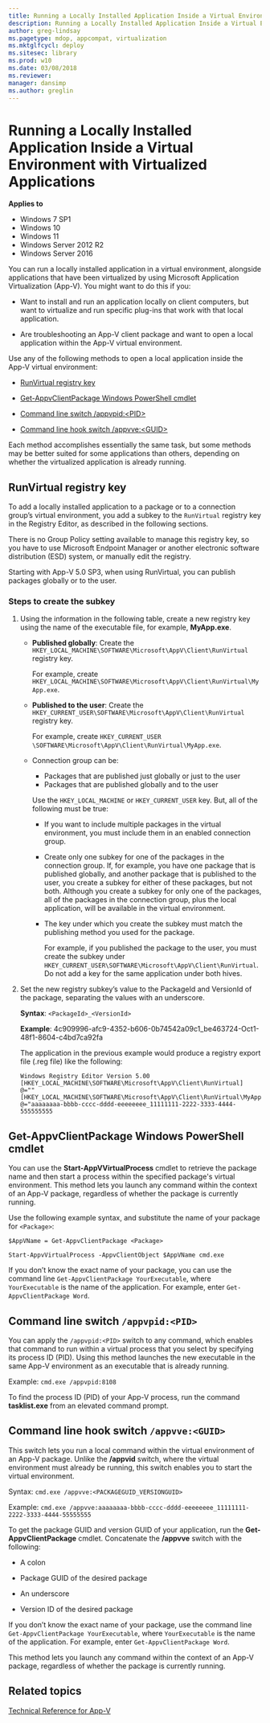 ```yaml
---
title: Running a Locally Installed Application Inside a Virtual Environment with Virtualized Applications (Windows 10/11)
description: Running a Locally Installed Application Inside a Virtual Environment with Virtualized Applications
author: greg-lindsay
ms.pagetype: mdop, appcompat, virtualization
ms.mktglfcycl: deploy
ms.sitesec: library
ms.prod: w10
ms.date: 03/08/2018
ms.reviewer: 
manager: dansimp
ms.author: greglin
---
```



# Running a Locally Installed Application Inside a Virtual Environment with Virtualized Applications

**Applies to**
-   Windows 7 SP1
-   Windows 10
- Windows 11
-   Windows Server 2012 R2
-   Windows Server 2016

You can run a locally installed application in a virtual environment, alongside applications that have been virtualized by using Microsoft Application Virtualization (App-V). You might want to do this if you:

-   Want to install and run an application locally on client computers, but want to virtualize and run specific plug-ins that work with that local application.

-   Are troubleshooting an App-V client package and want to open a local application within the App-V virtual environment.

Use any of the following methods to open a local application inside the App-V virtual environment:

-   [RunVirtual registry key](#bkmk-runvirtual-regkey)

-   [Get-AppvClientPackage Windows PowerShell cmdlet](#bkmk-get-appvclientpackage-posh)

-   [Command line switch /appvpid:&lt;PID&gt;](#bkmk-cl-switch-appvpid)

-   [Command line hook switch /appvve:&lt;GUID&gt;](#bkmk-cl-hook-switch-appvve)

Each method accomplishes essentially the same task, but some methods may be better suited for some applications than others, depending on whether the virtualized application is already running.

## <a href="" id="bkmk-runvirtual-regkey"></a>RunVirtual registry key


To add a locally installed application to a package or to a connection group’s virtual environment, you add a subkey to the `RunVirtual` registry key in the Registry Editor, as described in the following sections.

There is no Group Policy setting available to manage this registry key, so you have to use Microsoft Endpoint Manager or another electronic software distribution (ESD) system, or manually edit the registry.

Starting with App-V 5.0 SP3, when using RunVirtual, you can publish packages globally or to the user.


### Steps to create the subkey

1.  Using the information in the following table, create a new registry key using the name of the executable file, for example, **MyApp.exe**.

    - **Published globally**: Create the `HKEY_LOCAL_MACHINE\SOFTWARE\Microsoft\AppV\Client\RunVirtual` registry key.

      For example, create `HKEY_LOCAL_MACHINE\SOFTWARE\Microsoft\AppV\Client\RunVirtual\MyApp.exe`.

    - **Published to the user**: Create the `HKEY_CURRENT_USER\SOFTWARE\Microsoft\AppV\Client\RunVirtual` registry key.

       For example, create `HKEY_CURRENT_USER \SOFTWARE\Microsoft\AppV\Client\RunVirtual\MyApp.exe`.

    - Connection group can be:
      - Packages that are published just globally or just to the user
      - Packages that are published globally and to the user

      Use the `HKEY_LOCAL_MACHINE` or `HKEY_CURRENT_USER` key. But, all of the following must be true:

      - If you want to include multiple packages in the virtual environment, you must include them in an enabled connection group.
      - Create only one subkey for one of the packages in the connection group. If, for example, you have one package that is published globally, and another package that is published to the user, you create a subkey for either of these packages, but not both. Although you create a subkey for only one of the packages, all of the packages in the connection group, plus the local application, will be available in the virtual environment.
      - The key under which you create the subkey must match the publishing method you used for the package.

        For example, if you published the package to the user, you must create the subkey under `HKEY_CURRENT_USER\SOFTWARE\Microsoft\AppV\Client\RunVirtual`. Do not add a key for the same application under both hives.

2.  Set the new registry subkey’s value to the PackageId and VersionId of the package, separating the values with an underscore.

    **Syntax**: `<PackageId>_<VersionId>`

    **Example**: 4c909996-afc9-4352-b606-0b74542a09c1\_be463724-Oct1-48f1-8604-c4bd7ca92fa

    The application in the previous example would produce a registry export file (.reg file) like the following:

    ```registry
    Windows Registry Editor Version 5.00 
    [HKEY_LOCAL_MACHINE\SOFTWARE\Microsoft\AppV\Client\RunVirtual] 
    @="" 
    [HKEY_LOCAL_MACHINE\SOFTWARE\Microsoft\AppV\Client\RunVirtual\MyApp.exe] 
    @="aaaaaaaa-bbbb-cccc-dddd-eeeeeeee_11111111-2222-3333-4444-555555555
    ```

## <a href="" id="bkmk-get-appvclientpackage-posh"></a>Get-AppvClientPackage Windows PowerShell cmdlet


You can use the **Start-AppVVirtualProcess** cmdlet to retrieve the package name and then start a process within the specified package's virtual environment. This method lets you launch any command within the context of an App-V package, regardless of whether the package is currently running.

Use the following example syntax, and substitute the name of your package for `<Package>`:

`$AppVName = Get-AppvClientPackage <Package>`

`Start-AppvVirtualProcess -AppvClientObject $AppVName cmd.exe`

If you don’t know the exact name of your package, you can use the command line `Get-AppvClientPackage YourExecutable`, where `YourExecutable` is the name of the application. For example, enter `Get-AppvClientPackage Word`.

## <a href="" id="bkmk-cl-switch-appvpid"></a>Command line switch `/appvpid:<PID>`


You can apply the `/appvpid:<PID>` switch to any command, which enables that command to run within a virtual process that you select by specifying its process ID (PID). Using this method launches the new executable in the same App-V environment as an executable that is already running.

Example: `cmd.exe /appvpid:8108`

To find the process ID (PID) of your App-V process, run the command **tasklist.exe** from an elevated command prompt.

## <a href="" id="bkmk-cl-hook-switch-appvve"></a>Command line hook switch `/appvve:<GUID>`


This switch lets you run a local command within the virtual environment of an App-V package. Unlike the **/appvid** switch, where the virtual environment must already be running, this switch enables you to start the virtual environment.

Syntax: `cmd.exe /appvve:<PACKAGEGUID_VERSIONGUID>`

Example: `cmd.exe /appvve:aaaaaaaa-bbbb-cccc-dddd-eeeeeeee_11111111-2222-3333-4444-55555555`

To get the package GUID and version GUID of your application, run the **Get-AppvClientPackage** cmdlet. Concatenate the **/appvve** switch with the following:

-   A colon

-   Package GUID of the desired package

-   An underscore

-   Version ID of the desired package

If you don’t know the exact name of your package, use the command line `Get-AppvClientPackage YourExecutable`, where `YourExecutable` is the name of the application. For example, enter `Get-AppvClientPackage Word`.

This method lets you launch any command within the context of an App-V package, regardless of whether the package is currently running.

## Related topics


[Technical Reference for App-V](appv-technical-reference.md)
